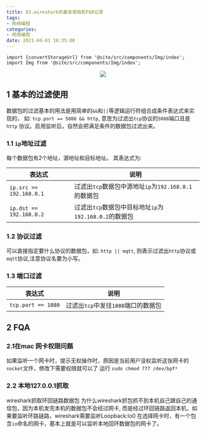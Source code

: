 ```yaml
---
title: 03.wireshark的基本使用和FQA记录
tags:
- 网络编程
categories: 
- 网络编程
date: 2021-04-01 18:35:00
---
```


```mdx-code-block
import {convertStorageUrl} from '@site/src/components/Img/index';
import Img from '@site/src/components/Img/index';
```

<div align="center" >
    <Img src="storage:///image/20210402103814.png" />
</div>

<!--more-->

## 1 基本的过滤使用
数据包的过滤基本的用法是用简单的`&&`和`||`等逻辑运行符组合成条件表达式来实现的， 如: `tcp.port == 5088 && http`, 意思为过滤出`tcp`协议的`5088`端口且是`http`
协议。启用监听后，自然会把满足条件的数据包过滤出来。
### 1.1 `ip`地址过滤
每个数据包有2个地址，源地址和目标地址。 其表达式为: 

| 表达式 | 说明 |
| --- | --- |
| `ip.src == 192.168.0.1` | 过滤出`tcp`数据包中源地址`ip`为`192.168.0.1`的数据包 |
| `ip.dst == 192.168.0.2` | 过滤出`tcp`数据包中目标地址`ip`为`192.168.0.2`的数据包 |

### 1.2 协议过滤
可以直接指定要什么协议的数据包，如: `http || mqtt`, 则表示过滤出`http`协议或`mqtt`协议,注意协议名要为小写。

### 1.3 端口过滤
| 表达式 | 说明 |
| --- | --- |
| `tcp.port == 1080` | 过滤出`tcp`中发往`1080`端口的数据包|

## 2 FQA
### 2.1在mac 网卡权限问题
如果监听一个网卡时，提示无权操作时，原因是当前用户没权监听这张网卡的`socket`文件，修改下需要权限就可以了
运行 `sudo chmod 777 /dev/bpf*`

### 2.2 本地127.0.0.1抓取

wireshark抓取环回链路数据包
为什么wireshark抓包抓不到本机自己跟自己的通信包，因为本机发完本机的数据包不会经过网卡,
而是经过环回链路返回本机，如果要监听环路链路，wireshark需要监听Loopback:lo0
在选择网卡时，有一个包含`io`命名的网卡，基本上就是可以监听本地回环数据包的网卡了。